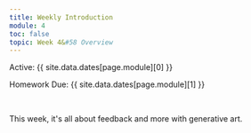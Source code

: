 ```yaml
---
title: Weekly Introduction
module: 4
toc: false
topic: Week 4&#58 Overview
---
```




Active: {{ site.data.dates[page.module][0] }}

Homework Due: {{ site.data.dates[page.module][1] }}

<br />


This week, it's all about feedback and more with generative art.
